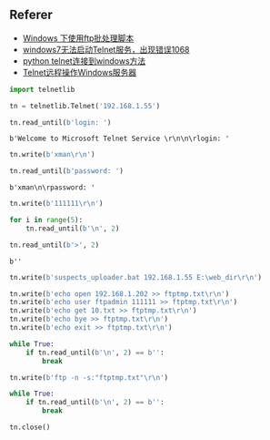 
## Referer
* [Windows 下使用ftp批处理脚本][1]
* [windows7无法启动Telnet服务，出现错误1068][2]
* [python telnet连接到windows方法][3]
* [Telnet远程操作Windows服务器][4]

[1]: https://blog.csdn.net/oscar999/article/details/45074679
[2]: http://blog.sina.com.cn/s/blog_866c5a5d0101as9k.html
[3]: https://blog.csdn.net/yingzinanfei/article/details/53165819
[4]: https://blog.csdn.net/weiyi556/article/details/54612754


```python
import telnetlib
```


```python
tn = telnetlib.Telnet('192.168.1.55')
```


```python
tn.read_until(b'login: ')
```




    b'Welcome to Microsoft Telnet Service \r\n\n\rlogin: '




```python
tn.write(b'xman\r\n')
```


```python
tn.read_until(b'password: ')
```




    b'xman\n\rpassword: '




```python
tn.write(b'111111\r\n')
```


```python
for i in range(5):
    tn.read_until(b'\n', 2)
```


```python
tn.read_until(b'>', 2)
```




    b''




```python
tn.write(b'suspects_uploader.bat 192.168.1.55 E:\web_dir\r\n')
```


```python
tn.write(b'echo open 192.168.1.202 >> ftptmp.txt\r\n')
tn.write(b'echo user ftpadmin 111111 >> ftptmp.txt\r\n')
tn.write(b'echo get 10.txt >> ftptmp.txt\r\n')
tn.write(b'echo bye >> ftptmp.txt\r\n')
tn.write(b'echo exit >> ftptmp.txt\r\n')
```


```python
while True:
    if tn.read_until(b'\n', 2) == b'':
        break
```


```python
tn.write(b'ftp -n -s:"ftptmp.txt"\r\n')
```


```python
while True:
    if tn.read_until(b'\n', 2) == b'':
        break
```


```python
tn.close()
```
